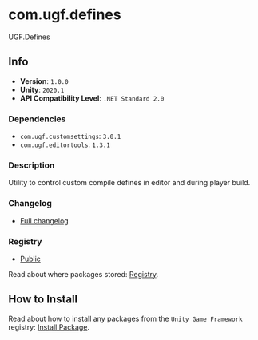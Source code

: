 # com.ugf.defines

UGF.Defines

## Info

- **Version**: `1.0.0`
- **Unity**: `2020.1`
- **API Compatibility Level**: `.NET Standard 2.0`

### Dependencies

- `com.ugf.customsettings`: `3.0.1`
- `com.ugf.editortools`: `1.3.1`


### Description

Utility to control custom compile defines in editor and during player build.

### Changelog

- [Full changelog](changelog.md)

### Registry

- [Public](https://bintray.com/unity-game-framework/public)

Read about where packages stored: [Registry](https://github.com/unity-game-framework/organization/blob/master/docs/registry.md).

## How to Install

Read about how to install any packages from the `Unity Game Framework` registry: [Install Package](https://github.com/unity-game-framework/organization/blob/master/docs/install-packages.md).
